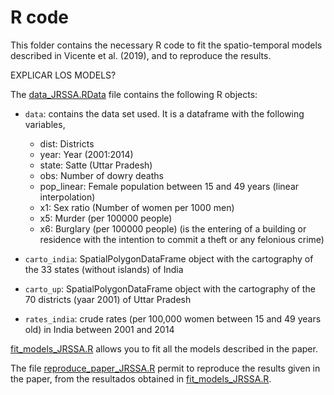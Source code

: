 # R code

This folder contains the necessary R code to fit the spatio-temporal models described in Vicente et al. (2019), and to reproduce the results.

EXPLICAR LOS MODELS?

The [data_JRSSA.RData](https://github.com/spatialstatisticsupna/Dowry_JRSSA_article/blob/master/R/data_JRSSA.RData) file contains the following R objects:

- ```data```: contains the data set used. It is a dataframe with the following variables,
	- dist: Districts
	- year: Year (2001:2014)
	- state: Satte (Uttar Pradesh)
	- obs: Number of dowry deaths
	- pop_linear: Female population between 15 and 49 years (linear interpolation)
	- x1: Sex ratio (Number of women per 1000 men)
	- x5: Murder (per 100000 people)
	- x6: Burglary (per 100000 people) (is the entering of a building or residence with the intention to commit a theft or any felonious crime) 

- ```carto_india```: SpatialPolygonDataFrame object with the cartography of the 33 states (without islands) of India

- ```carto_up```: SpatialPolygonDataFrame object with the cartography of the 70 districts (yaar 2001) of Uttar Pradesh

- ```rates_india```: crude rates (per 100,000 women between 15 and 49 years old) in India between 2001 and 2014



[fit_models_JRSSA.R](https://github.com/spatialstatisticsupna/Dowry_JRSSA_article/blob/master/R/fit_models_JRSSA.R) allows you to fit all the models described in the paper.


The file [reproduce_paper_JRSSA.R](https://github.com/spatialstatisticsupna/Dowry_JRSSA_article/blob/master/R/reproduce_paper_JRSSA.R) permit to reproduce the results given in the paper, from the resultados obtained in [fit_models_JRSSA.R](https://github.com/spatialstatisticsupna/Dowry_JRSSA_article/blob/master/R/fit_models_JRSSA.R).


